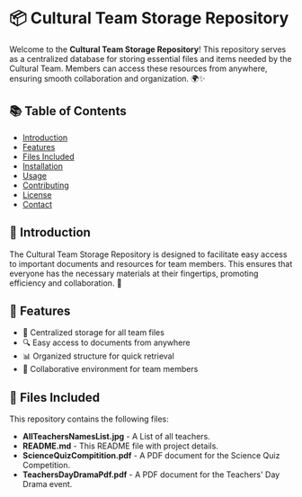 # 📦 Cultural Team Storage Repository

Welcome to the **Cultural Team Storage Repository**! This repository serves as a centralized database for storing essential files and items needed by the Cultural Team. Members can access these resources from anywhere, ensuring smooth collaboration and organization. 🌍✨

## 📚 Table of Contents

- [Introduction](#introduction)
- [Features](#features)
- [Files Included](#files-included)
- [Installation](#installation)
- [Usage](#usage)
- [Contributing](#contributing)
- [License](#license)
- [Contact](#contact)

## 🌟 Introduction

The Cultural Team Storage Repository is designed to facilitate easy access to important documents and resources for team members. This ensures that everyone has the necessary materials at their fingertips, promoting efficiency and collaboration. 🤝

## 🚀 Features

- 📁 Centralized storage for all team files
- 🔍 Easy access to documents from anywhere
- 📊 Organized structure for quick retrieval
- 🔄 Collaborative environment for team members

## 📁 Files Included

This repository contains the following files:

- **AllTeachersNamesList.jpg** - A List of all teachers.
- **README.md** - This README file with project details.
- **ScienceQuizCompitition.pdf** - A PDF document for the Science Quiz Competition.
- **TeachersDayDramaPdf.pdf** - A PDF document for the Teachers' Day Drama event.

